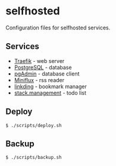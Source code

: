 # selfhosted

Configuration files for selfhosted services.

## Services

- [Traefik](https://github.com/traefik/traefik) - web server
- [PostgreSQL](https://www.postgresql.org/) - database
- [pgAdmin](https://www.pgadmin.org/) - database client
- [Miniflux](https://miniflux.app/) - rss reader
- [linkding](https://github.com/sissbruecker/linkding) - bookmark manager
- [stack.management](https://github.com/bdeak4/stack.management) - todo list

## Deploy

```
$ ./scripts/deploy.sh
```

## Backup

```
$ ./scripts/backup.sh
```